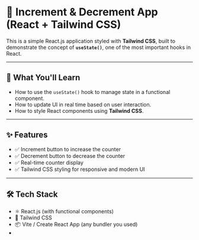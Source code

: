 # 🚀 Increment & Decrement App (React + Tailwind CSS)

This is a simple React.js application styled with **Tailwind CSS**, built to demonstrate the concept of **`useState()`**, one of the most important hooks in React.

---

## 🧠 What You'll Learn

- How to use the `useState()` hook to manage state in a functional component.
- How to update UI in real time based on user interaction.
- How to style React components using **Tailwind CSS**.

---

## ✨ Features

- ✅ Increment button to increase the counter
- ✅ Decrement button to decrease the counter
- ✅ Real-time counter display
- ✅ Tailwind CSS styling for responsive and modern UI

---

## 🛠 Tech Stack

- ⚛️ React.js (with functional components)
- 🎨 Tailwind CSS
- 📦 Vite / Create React App (any bundler you used)
- 
